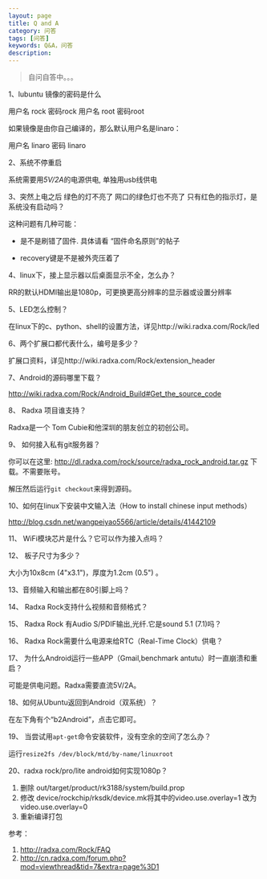 ```yaml
---
layout: page
title: Q and A 
category: 问答
tags: [问答]
keywords: Q&A，问答
description: 
---
```

>自问自答中。。。

1、lubuntu 镜像的密码是什么

用户名 rock 密码rock 
用户名 root    密码root

如果镜像是由你自己编译的，那么默认用户名是linaro：

用户名 linaro 密码 linaro
     
2、系统不停重启

系统需要用*5V/2A*的电源供电,  单独用usb线供电

3、突然上电之后 绿色的灯不亮了 网口的绿色灯也不亮了 只有红色的指示灯，是系统没有启动吗？

这种问题有几种可能：

- 是不是刷错了固件. 具体请看 “固件命名原则”的帖子

- recovery键是不是被外壳压着了

4、linux下，接上显示器以后桌面显示不全，怎么办？

RR的默认HDMI输出是1080p，可更换更高分辨率的显示器或设置分辨率

5、LED怎么控制？

在linux下的c、python、shell的设置方法，详见http://wiki.radxa.com/Rock/led

6、两个扩展口都代表什么，编号是多少？

 扩展口资料，详见http://wiki.radxa.com/Rock/extension_header 
 
7、Android的源码哪里下载？

http://wiki.radxa.com/Rock/Android_Build#Get_the_source_code 

8、 Radxa 项目谁支持？

Radxa是一个 Tom Cubie和他深圳的朋友创立的初创公司。

9、 如何接入私有git服务器？

你可以在这里: http://dl.radxa.com/rock/source/radxa_rock_android.tar.gz 下载。不需要账号。

解压然后运行`git checkout`来得到源码。

10、如何在linux下安装中文输入法（How to install chinese input methods）

http://blog.csdn.net/wangpeiyao5566/article/details/41442109

11、 WiFi模块芯片是什么？它可以作为接入点吗？

12、 板子尺寸为多少？

大小为10x8cm (4"x3.1")，厚度为1.2cm (0.5") 。

13、音频输入和输出都在80引脚上吗？

14、 Radxa Rock支持什么视频和音频格式？

15、 Radxa Rock 有Audio S/PDIF输出,光纤.它是sound 5.1 (7.1)吗？

16、 Radxa Rock需要什么电源来给RTC（Real-Time Clock）供电？ 

17、 为什么Android运行一些APP（Gmail,benchmark antutu）时一直崩溃和重启？

可能是供电问题。Radxa需要直流5V/2A。

18、如何从Ubuntu返回到Android（双系统）？

在左下角有个“b2Android”，点击它即可。

19、 当尝试用`apt-get`命令安装软件，没有空余的空间了怎么办？

运行`resize2fs /dev/block/mtd/by-name/linuxroot`

20、radxa rock/pro/lite android如何实现1080p？

1. 删除 out/target/product/rk3188/system/build.prop
2. 修改 device/rockchip/rksdk/device.mk将其中的video.use.overlay=1  改为 video.use.overlay=0
3. 重新编译打包



参考：

1. http://radxa.com/Rock/FAQ
2. http://cn.radxa.com/forum.php?mod=viewthread&tid=7&extra=page%3D1
 